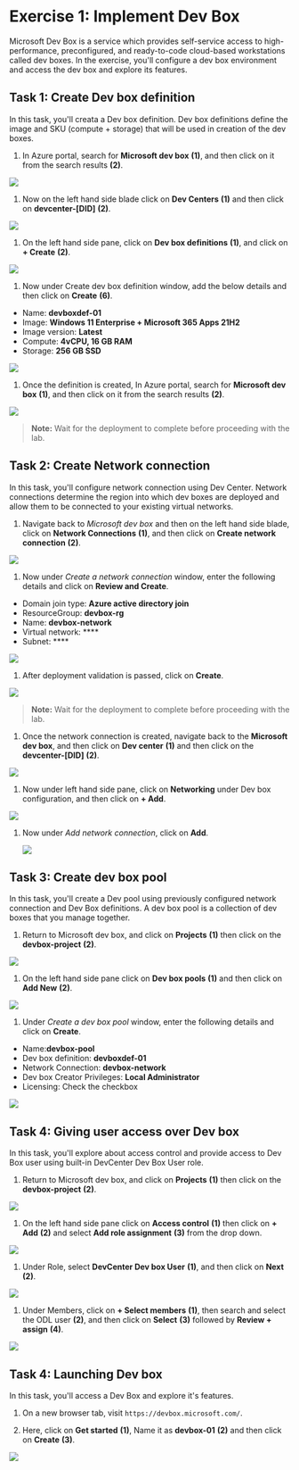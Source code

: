 # Exercise 1: Implement Dev Box

Microsoft Dev Box is a service which provides self-service access to high-performance, preconfigured, and ready-to-code cloud-based workstations called dev boxes.
In the exercise, you'll configure a dev box environment and access the dev box and explore its features.

## Task 1: Create Dev box definition

In this task, you'll creata a Dev box definition. Dev box definitions define the image and SKU (compute + storage) that will be used in creation of the dev boxes.

1. In Azure portal, search for **Microsoft dev box** **(1)**, and then click on it from the search results **(2)**.

  ![](media/e101.png)
  
1. Now on the left hand side blade click on **Dev Centers** **(1)** and then click on **devcenter-[DID]** **(2)**.

  ![](media/e109.png)
  
1. On the left hand side pane, click on **Dev box definitions** **(1)**, and click on **+ Create** **(2)**.

  ![](media/e110.png)
  
1. Now under Create dev box definition window, add the below details and then click on **Create** **(6)**.

  - Name: **devboxdef-01**
  - Image: **Windows 11 Enterprise + Microsoft 365 Apps 21H2**
  - Image version: **Latest**
  - Compute: **4vCPU, 16 GB RAM**
  - Storage: **256 GB SSD**

  ![](media/e112.png)
  
1. Once the definition is created, In Azure portal, search for **Microsoft dev box** **(1)**, and then click on it from the search results **(2)**.

  ![](media/e101.png)
  
>**Note:** Wait for the deployment to complete before proceeding with the lab.
  
## Task 2: Create Network connection

In this task, you'll configure network connection using Dev Center. Network connections determine the region into which dev boxes are deployed and allow them to be connected to your existing virtual networks.

1. Navigate back to *Microsoft dev box* and then on the left hand side blade, click on **Network Connections** **(1)**, and then click on **Create network connection** **(2)**.

  ![](media/e113.png)
  
1. Now under *Create a network connection* window, enter the following details and click on **Review and Create**.

  - Domain join type: **Azure active directory join**
  - ResourceGroup: **devbox-rg**
  - Name: **devbox-network**
  - Virtual network: ****
  - Subnet: ****

  ![](media/e116.png)

1. After deployment validation is passed, click on **Create**.

  ![](media/e115.png)
  
>**Note:** Wait for the deployment to complete before proceeding with the lab.

1. Once the network connection is created, navigate back to the **Microsoft dev box**, and then click on **Dev center** **(1)** and then click on the **devcenter-[DID]** **(2)**.

  ![](media/e109.png)

1. Now under left hand side pane, click on **Networking** under Dev box configuration, and then click on **+ Add**.

  ![](media/e117.png)
  
1. Now under *Add network connection*, click on **Add**.

    ![](media/e118.png)
    
## Task 3: Create dev box pool

In this task, you'll create a Dev pool using previously configured network connection and Dev Box definitions. A dev box pool is a collection of dev boxes that you manage together. 

1. Return to Microsoft dev box, and click on **Projects** **(1)** then click on the **devbox-project** **(2)**.

  ![](media/ex101.png)

1. On the left hand side pane click on **Dev box pools** **(1)** and then click on **Add New** **(2)**.

  ![](media/ex102.png)
  
1. Under *Create a dev box pool* window, enter the following details and click on **Create**.

  - Name:**devbox-pool**
  - Dev box definition: **devboxdef-01**
  - Network Connection: **devbox-network**
  - Dev box Creator Privileges: **Local Administrator**
  - Licensing: Check the checkbox
  
  ![](media/e119.png)
  
## Task 4: Giving user access over Dev box

In this task, you'll explore about access control and provide access to Dev Box user using built-in DevCenter Dev Box User role.

1. Return to Microsoft dev box, and click on **Projects** **(1)** then click on the **devbox-project** **(2)**.

  ![](media/ex101.png)

1. On the left hand side pane click on **Access control** **(1)** then click on **+ Add** **(2)** and select **Add role assignment** **(3)** from the drop down.

  ![](media/e120.png)

1. Under Role, select **DevCenter Dev box User** **(1)**, and then click on **Next** **(2)**.

  ![](media/e122.png)
  
1. Under Members, click on **+ Select members** **(1)**, then search and select the ODL user **(2)**, and then click on **Select** **(3)** followed by **Review + assign** **(4)**.

  ![](media/e123.png)
  
## Task 4: Launching Dev box

In this task, you'll access a Dev Box and explore it's features.

1. On a new browser tab, visit ```https://devbox.microsoft.com/```.

1. Here, click on **Get started** **(1)**, Name it as **devbox-01** **(2)** and then click on **Create** **(3)**.

  ![](media/e124.png)


